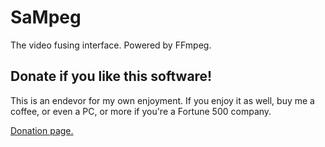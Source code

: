 # SaMpeg

The video fusing interface.
Powered by FFmpeg.

## Donate if you like this software!

This is an endevor for my own enjoyment. If you enjoy it as well, buy me a coffee, or even a PC, or more if you're a Fortune 500 company.

[Donation page.](https://coindrop.to/nodemixaholic)